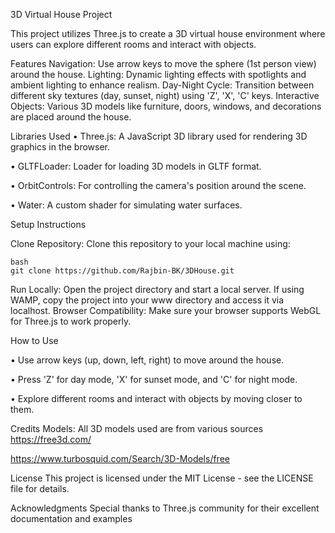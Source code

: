 3D Virtual House Project

This project utilizes Three.js to create a 3D virtual house environment where users can explore different rooms and interact with objects.

Features
Navigation: Use arrow keys to move the sphere (1st person view) around the house.
Lighting: Dynamic lighting effects with spotlights and ambient lighting to enhance realism.
Day-Night Cycle: Transition between different sky textures (day, sunset, night) using 'Z', 'X', 'C' keys.
Interactive Objects: Various 3D models like furniture, doors, windows, and decorations are placed around the house.


Libraries Used
•	Three.js: A JavaScript 3D library used for rendering 3D graphics in the browser.

•	GLTFLoader: Loader for loading 3D models in GLTF format.

•	OrbitControls: For controlling the camera's position around the scene.

•	Water: A custom shader for simulating water surfaces.





Setup Instructions

  Clone Repository:
  Clone this repository to your local machine using:

    bash
    git clone https://github.com/Rajbin-BK/3DHouse.git
  Run Locally: Open the project directory and start a local server. If using WAMP, copy the project into your www directory and access it via localhost.
  Browser Compatibility: Make sure your browser supports WebGL for Three.js to work properly.


How to Use

•	Use arrow keys (up, down, left, right) to move around the house.

•	Press 'Z' for day mode, 'X' for sunset mode, and 'C' for night mode.

•	Explore different rooms and interact with objects by moving closer to them.


  
Credits
Models: All 3D models used are from various sources 
  https://free3d.com/
  
  https://www.turbosquid.com/Search/3D-Models/free
  


License
This project is licensed under the MIT License - see the LICENSE file for details.


Acknowledgments
Special thanks to Three.js community for their excellent documentation and examples
